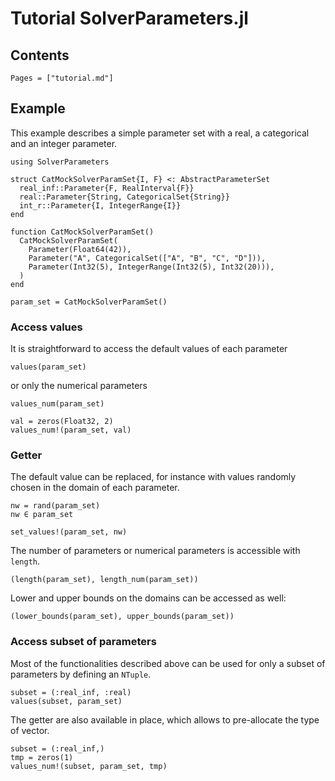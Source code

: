 # Tutorial SolverParameters.jl

## Contents

```@contents
Pages = ["tutorial.md"]
```

## Example

This example describes a simple parameter set with a real, a categorical and an integer parameter.

```@example ex1
using SolverParameters

struct CatMockSolverParamSet{I, F} <: AbstractParameterSet
  real_inf::Parameter{F, RealInterval{F}}
  real::Parameter{String, CategoricalSet{String}}
  int_r::Parameter{I, IntegerRange{I}}
end

function CatMockSolverParamSet()
  CatMockSolverParamSet(
    Parameter(Float64(42)),
    Parameter("A", CategoricalSet(["A", "B", "C", "D"])),
    Parameter(Int32(5), IntegerRange(Int32(5), Int32(20))),
  )
end

param_set = CatMockSolverParamSet()
```

### Access values

It is straightforward to access the default values of each parameter

```@example ex1
values(param_set)
```

or only the numerical parameters

```@example ex1
values_num(param_set)
```

```@example ex1
val = zeros(Float32, 2)
values_num!(param_set, val)
```

### Getter

The default value can be replaced, for instance with values randomly chosen in the domain of each parameter.

```@example ex1
nw = rand(param_set)
nw ∈ param_set
```

```@example ex1
set_values!(param_set, nw)
```

The number of parameters or numerical parameters is accessible with `length`.

```@example ex1
(length(param_set), length_num(param_set))
```

Lower and upper bounds on the domains can be accessed as well:

```@example ex1
(lower_bounds(param_set), upper_bounds(param_set))
```

### Access subset of parameters

Most of the functionalities described above can be used for only a subset of parameters by defining an `NTuple`.

```@example ex1
subset = (:real_inf, :real)
values(subset, param_set)
```

The getter are also available in place, which allows to pre-allocate the type of vector.

```@example ex1
subset = (:real_inf,)
tmp = zeros(1)
values_num!(subset, param_set, tmp)
```
